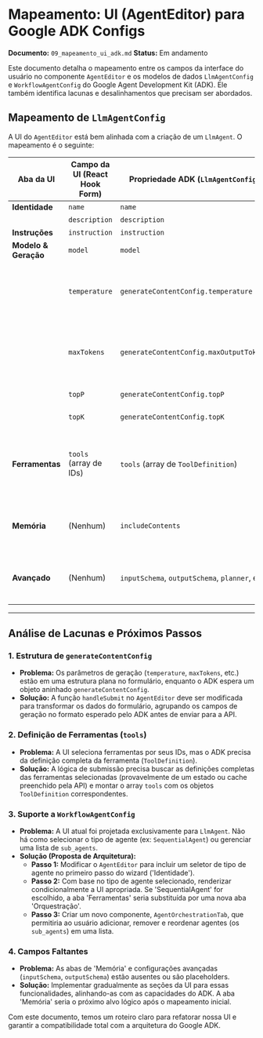 # Mapeamento: UI (AgentEditor) para Google ADK Configs

**Documento:** `09_mapeamento_ui_adk.md`
**Status:** Em andamento

Este documento detalha o mapeamento entre os campos da interface do usuário no componente `AgentEditor` e os modelos de dados `LlmAgentConfig` e `WorkflowAgentConfig` do Google Agent Development Kit (ADK). Ele também identifica lacunas e desalinhamentos que precisam ser abordados.

## Mapeamento de `LlmAgentConfig`

A UI do `AgentEditor` está bem alinhada com a criação de um `LlmAgent`. O mapeamento é o seguinte:

| Aba da UI        | Campo da UI (React Hook Form) | Propriedade ADK (`LlmAgentConfig`)          | Status/Notas                                                                                                                              |
| ---------------- | ----------------------------- | ------------------------------------------- | ----------------------------------------------------------------------------------------------------------------------------------------- |
| **Identidade**   | `name`                        | `name`                                      | Mapeamento direto.                                                                                                                        |
|                  | `description`                 | `description`                               | Mapeamento direto.                                                                                                                        |
| **Instruções**   | `instruction`                 | `instruction`                               | Mapeamento direto.                                                                                                                        |
| **Modelo & Geração** | `model`                       | `model`                                     | Mapeamento direto.                                                                                                                        |
|                  | `temperature`                 | `generateContentConfig.temperature`         | **Lacuna de Estrutura:** Requer aninhamento no objeto `generateContentConfig` durante a submissão do formulário.                        |
|                  | `maxTokens`                   | `generateContentConfig.maxOutputTokens`     | **Lacuna de Estrutura e Nomenclatura:** Requer aninhamento e renomeação (`maxTokens` -> `maxOutputTokens`).                                 |
|                  | `topP`                        | `generateContentConfig.topP`                | **Lacuna de Estrutura:** Requer aninhamento.                                                                                              |
|                  | `topK`                        | `generateContentConfig.topK`                | **Lacuna de Estrutura:** Requer aninhamento.                                                                                              |
| **Ferramentas**  | `tools` (array de IDs)        | `tools` (array de `ToolDefinition`)         | **Lacuna de Lógica:** A UI gerencia IDs. É necessário um passo para converter os IDs selecionados nas definições completas das ferramentas. |
| **Memória**      | (Nenhum)                      | `includeContents`                           | **Lacuna de Funcionalidade:** A UI para esta configuração ainda não foi implementada.                                                     |
| **Avançado**     | (Nenhum)                      | `inputSchema`, `outputSchema`, `planner`, etc. | **Lacuna de Funcionalidade:** Campos avançados do ADK não estão presentes na UI atual.                                                    |

---

## Análise de Lacunas e Próximos Passos

### 1. **Estrutura de `generateContentConfig`**
- **Problema:** Os parâmetros de geração (`temperature`, `maxTokens`, etc.) estão em uma estrutura plana no formulário, enquanto o ADK espera um objeto aninhado `generateContentConfig`.
- **Solução:** A função `handleSubmit` no `AgentEditor` deve ser modificada para transformar os dados do formulário, agrupando os campos de geração no formato esperado pelo ADK antes de enviar para a API.

### 2. **Definição de Ferramentas (`tools`)**
- **Problema:** A UI seleciona ferramentas por seus IDs, mas o ADK precisa da definição completa da ferramenta (`ToolDefinition`).
- **Solução:** A lógica de submissão precisa buscar as definições completas das ferramentas selecionadas (provavelmente de um estado ou cache preenchido pela API) e montar o array `tools` com os objetos `ToolDefinition` correspondentes.

### 3. **Suporte a `WorkflowAgentConfig`**
- **Problema:** A UI atual foi projetada exclusivamente para `LlmAgent`. Não há como selecionar o tipo de agente (ex: `SequentialAgent`) ou gerenciar uma lista de `sub_agents`.
- **Solução (Proposta de Arquitetura):**
    - **Passo 1:** Modificar o `AgentEditor` para incluir um seletor de tipo de agente no primeiro passo do wizard ('Identidade').
    - **Passo 2:** Com base no tipo de agente selecionado, renderizar condicionalmente a UI apropriada. Se 'SequentialAgent' for escolhido, a aba 'Ferramentas' seria substituída por uma nova aba 'Orquestração'.
    - **Passo 3:** Criar um novo componente, `AgentOrchestrationTab`, que permitiria ao usuário adicionar, remover e reordenar agentes (os `sub_agents`) em uma lista.

### 4. **Campos Faltantes**
- **Problema:** As abas de 'Memória' e configurações avançadas (`inputSchema`, `outputSchema`) estão ausentes ou são placeholders.
- **Solução:** Implementar gradualmente as seções da UI para essas funcionalidades, alinhando-as com as capacidades do ADK. A aba 'Memória' seria o próximo alvo lógico após o mapeamento inicial.

Com este documento, temos um roteiro claro para refatorar nossa UI e garantir a compatibilidade total com a arquitetura do Google ADK.